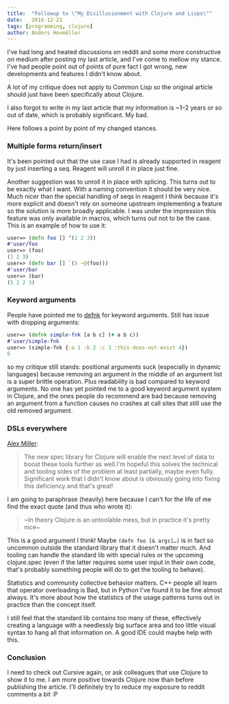 ```yaml
---
title:	"Followup to \"My Disillusionment with Clojure and Lisps\""
date:	2016-12-21
tags: [programming, clojure]
author: Anders Hovmöller
---
```


 I've had long and heated discussions on reddit and some more constructive on medium after posting my last article, and I've come to mellow my stance. I've had people point out of points of pure fact I got wrong, new developments and features I didn't know about.

A lot of my critique does not apply to Common Lisp so the original article should just have been specifically about Clojure.

I also forgot to write in my last article that my information is ~1–2 years or so out of date, which is probably significant. My bad.

Here follows a point by point of my changed stances.

### Multiple forms return/insert

It's been pointed out that the use case I had is already supported in reagent by just inserting a seq. Reagent will unroll it in place just fine.

Another suggestion was to unroll it in place with splicing. This turns out to be exactly what I want. With a naming convention it should be very nice. Much nicer than the special handling of seqs in reagent I think because it's more explicit and doesn't rely on someone upstream implementing a feature so the solution is more broadly applicable. I was under the impression this feature was only available in macros, which turns out not to be the case. This is an example of how to use it:

```clojure
user=> (defn foo [] ‘(1 2 3))  
#'user/foo  
user=> (foo)  
(1 2 3)  
user=> (defn bar [] `(5 ~@(foo)))  
#'user/bar  
user=> (bar)  
(5 1 2 3)
```
### Keyword arguments

People have pointed me to [defnk](https://github.com/plumatic/plumbing#bring-on-defnk) for keyword arguments. Still has issue with dropping arguments:

```clojure
user=> (defnk simple-fnk [a b c] (+ a b c))  
#'user/simple-fnk  
user=> (simple-fnk {:a 1 :b 2 :c 3 :this-does-not-exist 4})  
6
```

so my critique still stands: positional arguments suck (especially in dynamic languages) because removing an argument in the middle of an argument list is a super brittle operation. Plus readability is bad compared to keyword arguments. No one has yet pointed me to a good keyword argument system in Clojure, and the ones people do recommend are bad because removing an argument from a function causes no crashes at call sites that still use the old removed argument.

### DSLs everywhere

[Alex Miller](https://medium.com/u/7c416bc6420a):


> The new spec library for Clojure will enable the next level of data to boost these tools further as well.I'm hopeful this solves the technical and tooling sides of the problem at least partially, maybe even fully. Significant work that I didn't know about is obviously going into fixing this deficiency and that's great!

I am going to paraphrase (heavily) here because I can't for the life of me find the exact quote (and thus who wrote it):


> ~In theory Clojure is an untoolable mess, but in practice it's pretty nice~

This is a good argument I think! Maybe `(defn foo [& args]…)` is in fact so uncommon outside the standard library that it doesn't matter much. And tooling can handle the standard lib with special rules or the upcoming clojure.spec (even if the latter requires some user input in their own code, that's probably something people will do to get the tooling to behave).

Statistics and community collective behavior matters. C++ people all learn that operator overloading is Bad, but in Python I've found it to be fine almost always. It's more about how the statistics of the usage patterns turns out in practice than the concept itself.

I still feel that the standard lib contains too many of these, effectively creating a language with a needlessly big surface area and too little visual syntax to hang all that information on. A good IDE could maybe help with this.

### Conclusion

I need to check out Cursive again, or ask colleagues that use Clojure to show it to me. I am more positive towards Clojure now than before publishing the article. I'll definitely try to reduce my exposure to reddit comments a bit :P
